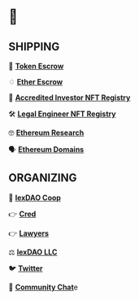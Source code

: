 # 💼

## SHIPPING

🔐 [**Token Escrow**](https://lexdao.club/)

♢ [**Ether Escrow**](https://github.com/lexDAO/LEE)

💸 [**Accredited Investor NFT Registry**](https://github.com/lexDAO/AIT) 

🛠️ [**Legal Engineer NFT Registry**](https://etherscan.io/token/0xba2e37f18b647f19aa2e48581729fc4d0131b270) 

🤓 [**Ethereum Research**](https://uniswap.info/token/0x180819c2a7d12d0b24fb7a3a4e001fcde32d95de)

🗣️ [**Ethereum Domains**](https://app.ens.domains/name/lexdao.eth)

## ORGANIZING

🏦 [**lexDAO Coop**](https://mainnet.aragon.org/#/lexdao) 

👉 [**Cred**](https://mainnet.aragon.org/#/lexdaocred) 

👉 [**Lawyers**](https://mainnet.aragon.org/#/lexdaolawyer) 

⚖️ [**lexDAO LLC**](https://mainnet.aragon.org/#/939f24465226c77e8b9416aee3b4ed4bcd68b45a02ae4c0dfafaf6a65b740511)

🐦 [**Twitter**](https://twitter.com/lex_DAO)

💬 [**Community Chat**](http://13.59.183.200:3000/home)e
